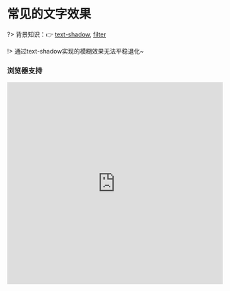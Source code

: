 
# 常见的文字效果

?> 背景知识：:point_right: [text-shadow](https://developer.mozilla.org/zh-CN/docs/Web/CSS/text-shadow), [filter](https://developer.mozilla.org/zh-CN/docs/Web/CSS/filter)

<vuep template="#demo1"></vuep>

<script v-pre type="text/x-template" id="demo1">
<style>
  main {
    width: 100%;
    font: 180%/1.5 Baskerville, Palatino, serif;
  }
  main > div {
    display: flex;
    justify-content: space-around;
    align-items: center;
    flex-wrap: wrap;
  }
  main > div > h5 {
    width: 229px;
  }
  main > div > p {
    padding: 18px 28px;
    text-align: justify; 
    hyphens: auto;

  }
  main > div:nth-of-type(1) > p {
    background: hsl(40, 28.57% , 58.82%);
    color: hsl(40, 28.57% , 28.82%);
    text-shadow: 0 .03em .03em hsla(0,0%,100%,.8);
  }
  main > div:nth-of-type(2) > p {
    background: hsl(40, 28.57% , 28.82%);
    color: hsl(40, 28.57% , 58.82%);
    text-shadow: 0 .03em .03em black;
  }
  main > div:nth-of-type(3) > p {
    background: #b4a078;
    color: white;
    /* text-shadow: 1px 1px black, -1px -1px black, 1px -1px black, -1px 1px black; */
    text-shadow:  0 0 2px hsl(40, 28.57% , 28.82%), 
                  0 0 2px hsl(40, 28.57% , 28.82%), 
                  0 0 2px hsl(40, 28.57% , 28.82%), 
                  0 0 2px hsl(40, 28.57% , 28.82%), 
                  0 0 2px hsl(40, 28.57% , 28.82%),
                  0 0 2px hsl(40, 28.57% , 28.82%), 
                  0 0 2px hsl(40, 28.57% , 28.82%), 
                  0 0 2px hsl(40, 28.57% , 28.82%),  
                  0 0 2px hsl(40, 28.57% , 28.82%);
  }
  main > div:nth-of-type(4) > p {
    background: #b4a078;
    color: white;
  } 
  main > div:nth-of-type(4) > p text{
    fill: currentColor;
  }
  main > div:nth-of-type(4) > p svg{
    overflow: visible;
  }
  main > div:nth-of-type(4) > p use{
    stroke: hsl(40, 28.57% , 28.82%);
    stroke-width: 3;
    stroke-linejoin: round;
  }
  main > div:nth-of-type(5) > p,
  main > div:nth-of-type(6) > p,
  main > div:nth-of-type(7) > p {
    background: hsl(40, 28.57% , 28.82%);
  }
  main > div:nth-of-type(5) > p a, 
  main > div:nth-of-type(6) > p a, 
  main > div:nth-of-type(7) > p a {
    background: hsl(40, 28.57% , 28.82%);
    color: white;
    transition: .5s;
    font-weight: 500;
    text-shadow: 0 0 .1em, 0 0 .3em;
  }
  main > div:nth-of-type(5) > p a:hover{
    animation: .8s text-blink-effect infinite alternate;
  }
  main > div:nth-of-type(6) > p a:hover{
    color: transparent;
    text-shadow: 0 0 .1em white, 0 0 .3em white;
  }
  main > div:nth-of-type(7) > p a:hover{
    filter: blur(2px);
  }
  main > div:nth-of-type(8) > p {
    background: #b4a078;
    color: white;
    text-shadow:  0 1px hsl(0, 0%, 90%),
                  0 1px hsl(0, 0%, 90%), 
                  0 2px 4px hsla(0, 0%, 0%,.5); 
  }
  main > div:nth-of-type(9) > p {
    background: #b4a078;
    color: white;
    text-shadow:  1px 1px hsl(40, 28.57% , 28.82%), 2px 2px hsl(40, 28.57% , 28.82%),
                  3px 3px hsl(40, 28.57% , 28.82%), 4px 4px hsl(40, 28.57% , 28.82%);
  }
</style>
<template>
  <main class="main">
    <div>
      <h5>1️⃣ 浅色底深色字</h5>
      <p>You-need-to-know-css-tricks</p>
    </div>
    <div>
      <h5>2️⃣ 深色底浅色字</h5>
      <p>You-need-to-know-css-tricks</p>
    </div>
    <div>
      <h5>3️⃣ 空心字:text-shadow</h5>
      <p>You-need-to-know-css-tricks</p>
    </div>
    <div>
      <h5>4️⃣ 空心字-SVG</h5>
      <p>
        <svg width="300px" height="1em">
          <use xlink:href="#css" />
          <text id="css" y="1em">You-need-to-know-css-tricks</text>
        </svg>
      </p>
    </div>
    <div>
      <h5>5️⃣ 外发光文字:text-shadow</h5>
      <p><a>You-need-to-know-css-tricks</a></p>
    </div>
    <div>
      <h5>6️⃣ 模糊文字:text-shadow</h5>
      <p><a>You-need-to-know-css-tricks</a></p>
    </div>
    <div>
      <h5>7️⃣ 模糊文字:filter</h5>
      <p><a>You-need-to-know-css-tricks</a></p>
    </div>
    <div>
      <h5>8️⃣ 文字凸起</h5>
      <p>You-need-to-know-css-tricks</p>
    </div>
    <div>
      <h5>9️⃣ 文字凸起</h5>
      <p>You-need-to-know-css-tricks</p>
    </div>
  </main>
</template>
<script>  
</script>
</script>

!> 通过text-shadow实现的模糊效果无法平稳退化~

### 浏览器支持

<iframe src="https://caniuse.bitsofco.de/embed/index.html?feat=css-gradients&amp;periods=future_2,future_1,current,past_1,past_2,past_3&amp;accessible-colours=false" frameborder="0" width="100%" height="471px"></iframe>
